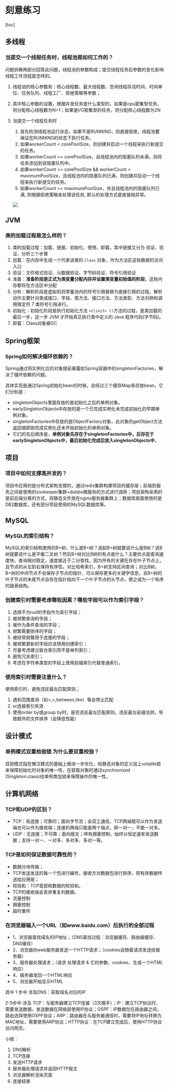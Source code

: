 # 刻意练习

[toc]

## 多线程

### 当提交一个线程任务时，线程池是如何工作的？

问题拆解两部分回答此问题，线程池的参数构成；提交线程任务后参数的变化影响线程工作流程是怎样的。

1. 线程池的核心参数有：核心线程数、最大线程数、空闲线程存活时间、时间单位、任务队列、线程工厂、拒绝策略等参数；

2. 其中核心参数的设置，根据并发任务是什么类型的，如果是cpu密集型任务，则分配核心线程数为N+1；如果是I/O密集型的任务，则分配核心线程数为2N

3. 当提交一个线程任务时

   1. 首先检测线程池运行状态，如果不是RUNNING，则直接拒绝，线程池要保证在RUNNING的状态下执行任务。
   2. 如果workerCount < corePoolSize，则创建并启动一个线程来执行新提交的任务。
   3. 如果workerCount >= corePoolSize，且线程池内的阻塞队列未满，则将任务添加到该阻塞队列中。
   4. 如果workerCount >= corePoolSize && workerCount < maximumPoolSize，且线程池内的阻塞队列已满，则创建并启动一个线程来执行新提交的任务。
   5. 如果workerCount >= maximumPoolSize，并且线程池内的阻塞队列已满, 则根据拒绝策略来处理该任务, 默认的处理方式是直接抛异常。

   ![](../image/任务调度流程图.png)

## JVM

### 类的加载过程是怎么样的？

1. 类的加载过程：加载、链接、初始化、使用、卸载，其中链接又分为 验证、验证、分析三个步骤
2. 加载：在内存中生成一个代表该类的 `Class` 对象，作为方法区这些数据的访问入口
3. 验证：文件格式验证、元数据验证、字节码验证、符号引用验证
4. 准备：**准备阶段是正式为类变量分配内存并设置类变量初始值的阶段**，这些内存都将在方法区中分配
5. 分析：解析阶段是虚拟机将常量池内的符号引用替换为直接引用的过程。解析动作主要针对类或接口、字段、类方法、接口方法、方法类型、方法句柄和调用限定符 7 类符号引用进行。
6. 初始化：初始化阶段是执行初始化方法 `<clinit> ()`方法的过程，是类加载的最后一步，这一步 JVM 才开始真正执行类中定义的 Java 程序代码(字节码)。
7. 卸载：Class对象被GC

## Spring框架

### Spring如何解决循环依赖的？

Spring通过将实例化后的对象提前暴露给Spring容器中的singletonFactories，解决了循环依赖的问题。

具体实现是通过Spring初始化bean的时候，会经过三个缓存Map来存放bean，它们分别是：

* singletonObjects里面存放的是初始化之后的单例对象。
* earlySingletonObjects中存放的是一个已完成实例化未完成初始化的早期单例对象。
* singletonFactories中存放的是ObjectFactory对象，此对象的getObject方法返回值即刚完成实例化还未开始初始化的单例对象。
* 它们的先后顺序是，**单例对象先存在于singletonFactories中，后存在于earlySingletonObjects中，最后初始化完成后放入singletonObjects中**。

## 项目

### 项目中如何支撑高并发的？

项目中应用的是分布式架构支撑的，通过redis集群构建项目的缓存层；前端到服务之间是使用的zookeeper集群+dubbo微服务的方式进行调用；项目架构采用的是前后端分离的方式，将静态文件放在nginx服务器集群上；数据库层面使用的是DB2数据库，还有部分项目使用的MySQL数据库等。



## MySQL

### MySQL的索引结构？

MySQL的索引结构使用的B+树，什么是B+树？说起B+树就要说什么是B树？说B树就要说什么是平衡二叉树？然后B+树对比B树的有点是什么？主要优点是查询速度快，查询相对稳定，速度接近于二分查找，因为所有的关键在存在叶子节点上，且节点的从左到右保持有序性。对比哈希索引，B+树支持区间查询；对比B树，B+树的中间节点不会保存子节点的指针，可以保存更多的关键字信息，且B+树的叶子节点的末尾节点会存在指针指向下一个叶子节点的头节点，使之成为一个有序的链表结构。

### 创建索引时需要考虑哪些因素？哪些字段可以作为索引字段？

1. 选择不为null的字段作为索引字段；
2. 被频繁查询的字段；
3. 被作为条件查询的字段；
4. 频繁需要排序的字段；
5. 被经常频繁用于连接的字段；
6. 被频繁更新的字段应该慎用创建索引；
7. 尽量考虑建立联合索引而不是单列索引；
8. 避免冗余索引；
9. 考虑在字符串类型的字段上使用前缀索引代替普通索引。

### 使用索引时需要注意什么？

使用索引时，避免违反最左匹配原则；

1. 遇到范围查询（如>,<,between,like）等会停止匹配
2. or连接索引失效
3. 使用order by或group by时，是否违反最左匹配原则，违反最左前缀法则，导致额外的文件排序（会降低性能）

## 设计模式

### 单例模式双重检验锁 为什么要双重校验？

双锁模式指在懒汉模式的基础上做进一步优化，给静态对象的定义加上volatile锁来保障初始化时对象的唯一性，在获取对象时通过synchronized (Singleton.class)给单例类加锁来保障操作的唯一性。

## 计算机网络

### TCP和UDP的区别？

* TCP：有连接；可靠的；面向字节流；全双工通信，TCP两端既可以作为发送端也可以作为接收端；连接的两端只能是两个端点，即一对一，不能一对多。
* UDP：无连接；不可靠；面向报文；咩有拥塞控制，始终以恒定速率发送数据；支持一对一、一对多、多对多、多对一等。

### TCP是如何保证数据可靠性的？

* 数据分块传输；
* TCP发送发送的每一个包进行编号，接收方对数据包进行排序，把有序数据传送给应用层；
* 校验和：TCP首部和数据的校验和。
* TCP的接收端会丢弃重复的数据。
* 流量控制
* 拥塞控制
* 超时重传

### 在浏览器输入一个URL（如www.baidu.com）后执行的全部过程

* 1、浏览器查找域名的IP地址；（DNS查找过程：浏览器缓存、路由器缓存、DNS缓存）
* 2、浏览器向web服务器发送一个HTTP请求；（cookies会随着请求发送给服务器）
* 3、服务器处理请求；（请求 处理请求 & 它的参数、cookies、生成一个HTML响应）
* 4、服务器发回一个HTML响应
* 5、浏览器开始显示HTML

其中 1 步中 涉及DNS：获取域名对应的IP

2-5步中 涉及 TCP：与服务器建立TCP连接（3次握手）；IP：建立TCP协议时，需要发送数据，发送数据在网络层使用IP协议；OSPF：IP数据包在路由器之间，路由选择使用OSPF协议；ARP：路由器在与服务器通信时，需要将IP地址转换为MAC地址，需要使用ARP协议；HTTP协议：在TCP建立完成后，使用HTTP协议访问网页。

小结：

1. DNS解析
2. TCP连接
3. 发送HTTP请求
4. 服务器处理请求并返回HTTP报文
5. 浏览器解析渲染页面
6. 连接结束
